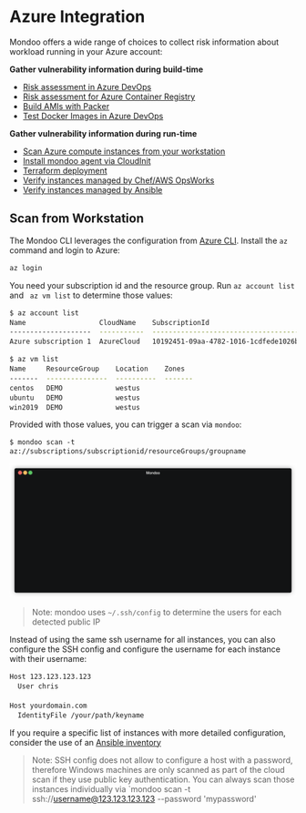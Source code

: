# Azure Integration

Mondoo offers a wide range of choices to collect risk information about workload running in your Azure account:

**Gather vulnerability information during build-time**

 - [Risk assessment in Azure DevOps](../cicd/azure-devops.md#azure-devops)
 - [Risk assessment for Azure Container Registry](../registry/azure_acr.md#azure-container-registry)
 - [Build AMIs with Packer](../devops/packer.md)
 - [Test Docker Images in Azure DevOps](../cicd/azure-devops.md)

**Gather vulnerability information during run-time**

  - [Scan Azure compute instances from your workstation](#scan-from-workstation)
  - [Install mondoo agent via CloudInit](../installation/cloudinit.md)
  - [Terraform deployment](../devops/terraform.md)
  - [Verify instances managed by Chef/AWS OpsWorks](../installation/chef.md)
  - [Verify instances managed by Ansible](../installation/ansible.md)

## Scan from Workstation

The Mondoo CLI leverages the configuration from [Azure CLI](https://docs.microsoft.com/en-us/cli/azure/install-azure-cli?view=azure-cli-latest). Install the `az` command and login to Azure:

```bash
az login
```

You need your subscription id and the resource group. Run `az account list` and ` az vm list` to determine those values:

```bash
$ az account list
Name                  CloudName    SubscriptionId                        State    IsDefault
--------------------  -----------  ------------------------------------  -------  -----------
Azure subscription 1  AzureCloud   10192451-09aa-4782-1016-1cdfede1026b  Enabled  True
```

```bash
$ az vm list
Name     ResourceGroup    Location    Zones
-------  ---------------  ----------  -------
centos   DEMO             westus
ubuntu   DEMO             westus
win2019  DEMO             westus
```

Provided with those values, you can trigger a scan via `mondoo`:

```
$ mondoo scan -t az://subscriptions/subscriptionid/resourceGroups/groupname
```

![Mondoo Azure instances scan from CLI](../static/videos/azure-compute-scan.gif)

> Note: mondoo uses `~/.ssh/config` to determine the users for each detected public IP

Instead of using the same ssh username for all instances, you can also configure the SSH config and configure the username for each instance with their username:

```bash
Host 123.123.123.123
  User chris

Host yourdomain.com
  IdentityFile /your/path/keyname
````

If you require a specific list of instances with more detailed configuration, consider the use of an [Ansible inventory](../devops/ansible.md)

> Note: SSH config does not allow to configure a host with a password, therefore Windows machines are only scanned as part of the cloud scan if they use public key authentication. You can always scan those instances individually via `mondoo scan -t ssh://username@123.123.123.123 --password 'mypassword'